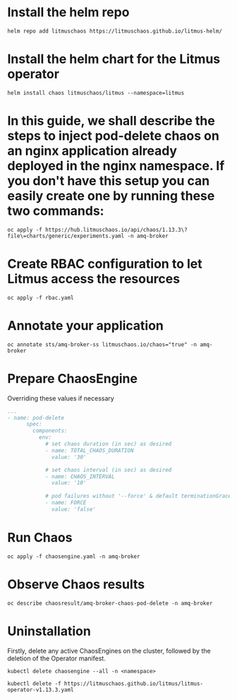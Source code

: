 # Install the helm repo

```
helm repo add litmuschaos https://litmuschaos.github.io/litmus-helm/
```

# Install the helm chart for the Litmus operator

```
helm install chaos litmuschaos/litmus --namespace=litmus
```

# In this guide, we shall describe the steps to inject pod-delete chaos on an nginx application already deployed in the nginx namespace. If you don't have this setup you can easily create one by running these two commands:

```
oc apply -f https://hub.litmuschaos.io/api/chaos/1.13.3\?file\=charts/generic/experiments.yaml -n amq-broker
```

# Create RBAC configuration to let Litmus access the resources

```
oc apply -f rbac.yaml
```

# Annotate your application

```
oc annotate sts/amq-broker-ss litmuschaos.io/chaos="true" -n amq-broker
```

# Prepare ChaosEngine

Overriding these values if necessary

```yaml
...
- name: pod-delete
      spec:
        components:
          env:
            # set chaos duration (in sec) as desired
            - name: TOTAL_CHAOS_DURATION
              value: '30'

            # set chaos interval (in sec) as desired
            - name: CHAOS_INTERVAL
              value: '10'
              
            # pod failures without '--force' & default terminationGracePeriodSeconds
            - name: FORCE
              value: 'false'
```

# Run Chaos

```
oc apply -f chaosengine.yaml -n amq-broker
```

# Observe Chaos results

```
oc describe chaosresult/amq-broker-chaos-pod-delete -n amq-broker
```

# Uninstallation

Firstly, delete any active ChaosEngines on the cluster, followed by the deletion of the Operator manifest.

```
kubectl delete chaosengine --all -n <namespace>
```

```
kubectl delete -f https://litmuschaos.github.io/litmus/litmus-operator-v1.13.3.yaml
```

